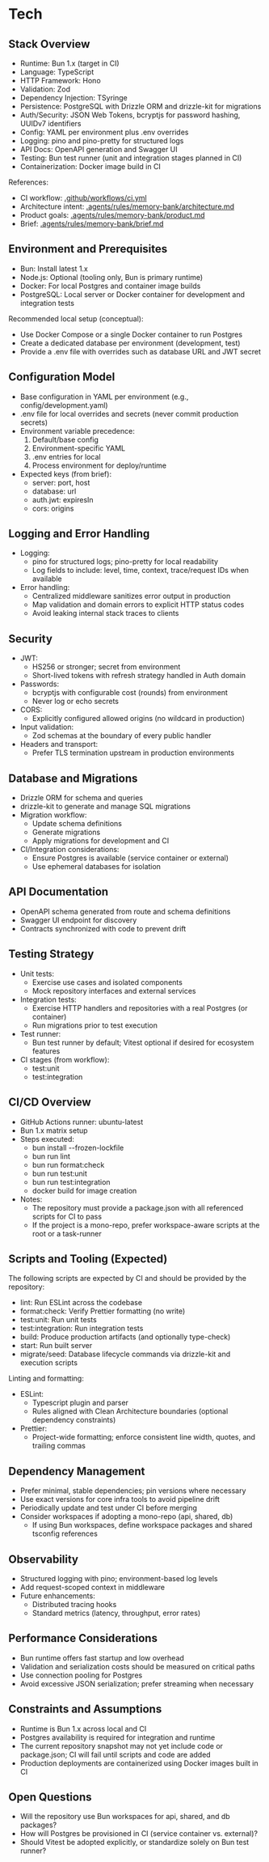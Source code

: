 # Tech

## Stack Overview
- Runtime: Bun 1.x (target in CI)
- Language: TypeScript
- HTTP Framework: Hono
- Validation: Zod
- Dependency Injection: TSyringe
- Persistence: PostgreSQL with Drizzle ORM and drizzle-kit for migrations
- Auth/Security: JSON Web Tokens, bcryptjs for password hashing, UUIDv7 identifiers
- Config: YAML per environment plus .env overrides
- Logging: pino and pino-pretty for structured logs
- API Docs: OpenAPI generation and Swagger UI
- Testing: Bun test runner (unit and integration stages planned in CI)
- Containerization: Docker image build in CI

References:
- CI workflow: [.github/workflows/ci.yml](.github/workflows/ci.yml)
- Architecture intent: [.agents/rules/memory-bank/architecture.md](.agents/rules/memory-bank/architecture.md)
- Product goals: [.agents/rules/memory-bank/product.md](.agents/rules/memory-bank/product.md)
- Brief: [.agents/rules/memory-bank/brief.md](.agents/rules/memory-bank/brief.md)

## Environment and Prerequisites
- Bun: Install latest 1.x
- Node.js: Optional (tooling only, Bun is primary runtime)
- Docker: For local Postgres and container image builds
- PostgreSQL: Local server or Docker container for development and integration tests

Recommended local setup (conceptual):
- Use Docker Compose or a single Docker container to run Postgres
- Create a dedicated database per environment (development, test)
- Provide a .env file with overrides such as database URL and JWT secret

## Configuration Model
- Base configuration in YAML per environment (e.g., config/development.yaml)
- .env file for local overrides and secrets (never commit production secrets)
- Environment variable precedence:
  1. Default/base config
  2. Environment-specific YAML
  3. .env entries for local
  4. Process environment for deploy/runtime
- Expected keys (from brief):
  - server: port, host
  - database: url
  - auth.jwt: expiresIn
  - cors: origins

## Logging and Error Handling
- Logging:
  - pino for structured logs; pino-pretty for local readability
  - Log fields to include: level, time, context, trace/request IDs when available
- Error handling:
  - Centralized middleware sanitizes error output in production
  - Map validation and domain errors to explicit HTTP status codes
  - Avoid leaking internal stack traces to clients

## Security
- JWT:
  - HS256 or stronger; secret from environment
  - Short-lived tokens with refresh strategy handled in Auth domain
- Passwords:
  - bcryptjs with configurable cost (rounds) from environment
  - Never log or echo secrets
- CORS:
  - Explicitly configured allowed origins (no wildcard in production)
- Input validation:
  - Zod schemas at the boundary of every public handler
- Headers and transport:
  - Prefer TLS termination upstream in production environments

## Database and Migrations
- Drizzle ORM for schema and queries
- drizzle-kit to generate and manage SQL migrations
- Migration workflow:
  - Update schema definitions
  - Generate migrations
  - Apply migrations for development and CI
- CI/Integration considerations:
  - Ensure Postgres is available (service container or external)
  - Use ephemeral databases for isolation

## API Documentation
- OpenAPI schema generated from route and schema definitions
- Swagger UI endpoint for discovery
- Contracts synchronized with code to prevent drift

## Testing Strategy
- Unit tests:
  - Exercise use cases and isolated components
  - Mock repository interfaces and external services
- Integration tests:
  - Exercise HTTP handlers and repositories with a real Postgres (or container)
  - Run migrations prior to test execution
- Test runner:
  - Bun test runner by default; Vitest optional if desired for ecosystem features
- CI stages (from workflow):
  - test:unit
  - test:integration

## CI/CD Overview
- GitHub Actions runner: ubuntu-latest
- Bun 1.x matrix setup
- Steps executed:
  - bun install --frozen-lockfile
  - bun run lint
  - bun run format:check
  - bun run test:unit
  - bun run test:integration
  - docker build for image creation
- Notes:
  - The repository must provide a package.json with all referenced scripts for CI to pass
  - If the project is a mono-repo, prefer workspace-aware scripts at the root or a task-runner

## Scripts and Tooling (Expected)
The following scripts are expected by CI and should be provided by the repository:
- lint: Run ESLint across the codebase
- format:check: Verify Prettier formatting (no write)
- test:unit: Run unit tests
- test:integration: Run integration tests
- build: Produce production artifacts (and optionally type-check)
- start: Run built server
- migrate/seed: Database lifecycle commands via drizzle-kit and execution scripts

Linting and formatting:
- ESLint:
  - Typescript plugin and parser
  - Rules aligned with Clean Architecture boundaries (optional dependency constraints)
- Prettier:
  - Project-wide formatting; enforce consistent line width, quotes, and trailing commas

## Dependency Management
- Prefer minimal, stable dependencies; pin versions where necessary
- Use exact versions for core infra tools to avoid pipeline drift
- Periodically update and test under CI before merging
- Consider workspaces if adopting a mono-repo (api, shared, db)
  - If using Bun workspaces, define workspace packages and shared tsconfig references

## Observability
- Structured logging with pino; environment-based log levels
- Add request-scoped context in middleware
- Future enhancements:
  - Distributed tracing hooks
  - Standard metrics (latency, throughput, error rates)

## Performance Considerations
- Bun runtime offers fast startup and low overhead
- Validation and serialization costs should be measured on critical paths
- Use connection pooling for Postgres
- Avoid excessive JSON serialization; prefer streaming when necessary

## Constraints and Assumptions
- Runtime is Bun 1.x across local and CI
- Postgres availability is required for integration and runtime
- The current repository snapshot may not yet include code or package.json; CI will fail until scripts and code are added
- Production deployments are containerized using Docker images built in CI

## Open Questions
- Will the repository use Bun workspaces for api, shared, and db packages?
- How will Postgres be provisioned in CI (service container vs. external)?
- Should Vitest be adopted explicitly, or standardize solely on Bun test runner?